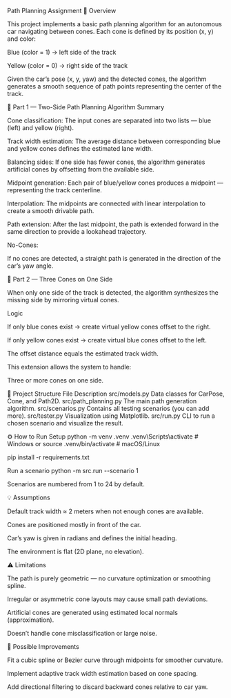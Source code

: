  Path Planning Assignment
📘 Overview

This project implements a basic path planning algorithm for an autonomous car navigating between cones.
Each cone is defined by its position (x, y) and color:

Blue (color = 1) → left side of the track

Yellow (color = 0) → right side of the track

Given the car’s pose (x, y, yaw) and the detected cones, the algorithm generates a smooth sequence of path points representing the center of the track.

🚗 Part 1 — Two-Side Path Planning
Algorithm Summary

Cone classification:
The input cones are separated into two lists — blue (left) and yellow (right).

Track width estimation:
The average distance between corresponding blue and yellow cones defines the estimated lane width.

Balancing sides:
If one side has fewer cones, the algorithm generates artificial cones by offsetting from the available side.

Midpoint generation:
Each pair of blue/yellow cones produces a midpoint — representing the track centerline.

Interpolation:
The midpoints are connected with linear interpolation to create a smooth drivable path.

Path extension:
After the last midpoint, the path is extended forward in the same direction to provide a lookahead trajectory.

No-Cones:

If no cones are detected, a straight path is generated in the direction of the car’s yaw angle.

🧩 Part 2 — Three Cones on One Side

When only one side of the track is detected, the algorithm synthesizes the missing side by mirroring virtual cones.

Logic

If only blue cones exist → create virtual yellow cones offset to the right.

If only yellow cones exist → create virtual blue cones offset to the left.

The offset distance equals the estimated track width.

This extension allows the system to handle:

Three or more cones on one side.

🧱 Project Structure
File	Description
src/models.py	Data classes for CarPose, Cone, and Path2D.
src/path_planning.py	The main path generation algorithm.
src/scenarios.py	Contains all testing scenarios (you can add more).
src/tester.py	Visualization using Matplotlib.
src/run.py	CLI to run a chosen scenario and visualize the result.

⚙️ How to Run
Setup
python -m venv .venv
.venv\Scripts\activate     # Windows
or
source .venv/bin/activate  # macOS/Linux

pip install -r requirements.txt

Run a scenario
python -m src.run --scenario 1


Scenarios are numbered from 1 to 24 by default.


💡 Assumptions

Default track width ≈ 2 meters when not enough cones are available.

Cones are positioned mostly in front of the car.

Car’s yaw is given in radians and defines the initial heading.

The environment is flat (2D plane, no elevation).

⚠️ Limitations

The path is purely geometric — no curvature optimization or smoothing spline.

Irregular or asymmetric cone layouts may cause small path deviations.

Artificial cones are generated using estimated local normals (approximation).

Doesn’t handle cone misclassification or large noise.

🧠 Possible Improvements

Fit a cubic spline or Bezier curve through midpoints for smoother curvature.

Implement adaptive track width estimation based on cone spacing.

Add directional filtering to discard backward cones relative to car yaw.
